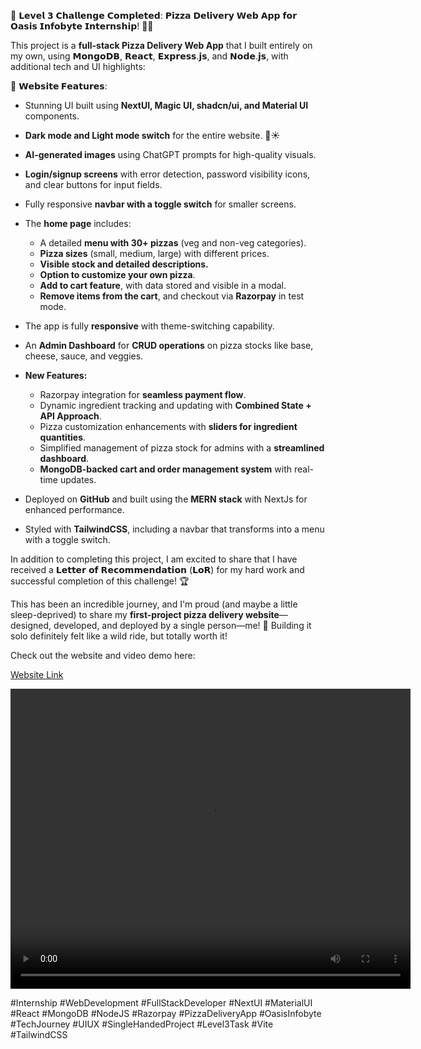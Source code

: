 🚀 𝗟𝗲𝘃𝗲𝗹 𝟯 𝗖𝗵𝗮𝗹𝗹𝗲𝗻𝗴𝗲 𝗖𝗼𝗺𝗽𝗹𝗲𝘁𝗲𝗱: 𝗣𝗶𝘇𝘇𝗮 𝗗𝗲𝗹𝗶𝘃𝗲𝗿𝘆 𝗪𝗲𝗯 𝗔𝗽𝗽 𝗳𝗼𝗿 𝗢𝗮𝘀𝗶𝘀 𝗜𝗻𝗳𝗼𝗯𝘆𝘁𝗲 𝗜𝗻𝘁𝗲𝗿𝗻𝘀𝗵𝗶𝗽! 🍕🎉

This project is a **full-stack Pizza Delivery Web App** that I built entirely on my own, using 𝗠𝗼𝗻𝗴𝗼𝗗𝗕, 𝗥𝗲𝗮𝗰𝘁, 𝗘𝘅𝗽𝗿𝗲𝘀𝘀.𝗷𝘀, and 𝗡𝗼𝗱𝗲.𝗷𝘀, with additional tech and UI highlights:

🔑 **𝗪𝗲𝗯𝘀𝗶𝘁𝗲 𝗙𝗲𝗮𝘁𝘂𝗿𝗲𝘀**:

- Stunning UI built using **NextUI, Magic UI, shadcn/ui, and Material UI** components.

- **Dark mode and Light mode switch** for the entire website. 🌙☀️

- **AI-generated images** using ChatGPT prompts for high-quality visuals.

- **Login/signup screens** with error detection, password visibility icons, and clear buttons for input fields.

- Fully responsive **navbar with a toggle switch** for smaller screens.

- The **home page** includes:
  - A detailed **menu with 30+ pizzas** (veg and non-veg categories).
  - **Pizza sizes** (small, medium, large) with different prices.
  - **Visible stock and detailed descriptions.**
  - **Option to customize your own pizza**.
  - **Add to cart feature**, with data stored and visible in a modal.
  - **Remove items from the cart**, and checkout via **Razorpay** in test mode.

- The app is fully **responsive** with theme-switching capability.

- An **Admin Dashboard** for **CRUD operations** on pizza stocks like base, cheese, sauce, and veggies.

- **New Features:**
  - Razorpay integration for **seamless payment flow**.
  - Dynamic ingredient tracking and updating with **Combined State + API Approach**.
  - Pizza customization enhancements with **sliders for ingredient quantities**.
  - Simplified management of pizza stock for admins with a **streamlined dashboard**.
  - **MongoDB-backed cart and order management system** with real-time updates.

- Deployed on **GitHub** and built using the **MERN stack** with NextJs for enhanced performance.

- Styled with **TailwindCSS**, including a navbar that transforms into a menu with a toggle switch.


In addition to completing this project, I am excited to share that I have received a 𝗟𝗲𝘁𝘁𝗲𝗿 𝗼𝗳 𝗥𝗲𝗰𝗼𝗺𝗺𝗲𝗻𝗱𝗮𝘁𝗶𝗼𝗻 (𝗟𝗼𝗥) for my hard work and successful completion of this challenge! 🏆

This has been an incredible journey, and I'm proud (and maybe a little sleep-deprived) to share my **first-project pizza delivery website**—designed, developed, and deployed by a single person—me! 🙌 Building it solo definitely felt like a wild ride, but totally worth it!

Check out the website and video demo here:

[Website Link](https://pizza-delivery-lemon.vercel.app)

<video width="640" height="480" controls>
  <source src="https://drive.google.com/file/d/1rZnHarXSBTvI2pNgjpBFCTPPVRMOFv_N/view?usp=sharing" type="video/mp4">
  Your browser does not support the video tag.
</video>

#Internship #WebDevelopment #FullStackDeveloper #NextUI #MaterialUI #React #MongoDB #NodeJS #Razorpay #PizzaDeliveryApp #OasisInfobyte #TechJourney #UIUX #SingleHandedProject #Level3Task #Vite #TailwindCSS
